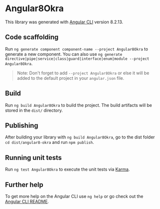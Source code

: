 # Angular8Okra

This library was generated with [Angular CLI](https://github.com/angular/angular-cli) version 8.2.13.

## Code scaffolding

Run `ng generate component component-name --project Angular8Okra` to generate a new component. You can also use `ng generate directive|pipe|service|class|guard|interface|enum|module --project Angular8Okra`.
> Note: Don't forget to add `--project Angular8Okra` or else it will be added to the default project in your `angular.json` file. 

## Build

Run `ng build Angular8Okra` to build the project. The build artifacts will be stored in the `dist/` directory.

## Publishing

After building your library with `ng build Angular8Okra`, go to the dist folder `cd dist/angular8-okra` and run `npm publish`.

## Running unit tests

Run `ng test Angular8Okra` to execute the unit tests via [Karma](https://karma-runner.github.io).

## Further help

To get more help on the Angular CLI use `ng help` or go check out the [Angular CLI README](https://github.com/angular/angular-cli/blob/master/README.md).

